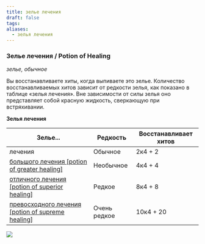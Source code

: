 ```yaml
---
title: зелье лечения
draft: false
tags: 
aliases:
  - зелья лечения
---
```

### **Зелье лечения / Potion of Healing**

*зелье, обычное*

Вы восстанавливаете хиты, когда выпиваете это зелье. Количество восстанавливаемых хитов зависит от редкости зелья, как показано в таблице «зелья лечения». Вне зависимости от силы зелья оно представляет собой красную жидкость, сверкающую при встряхивании.

**Зелья лечения**

| Зелье...                                                                                                    | Редкость     | Восстанавливает хитов |
| ----------------------------------------------------------------------------------------------------------- | ------------ | --------------------- |
| лечения                                                                                                     | Обычное      | 2к4 + 2               |
| [большого лечения [potion of greater healing]](https://ttg.club/items/magic/potion_of_greater_healing)      | Необычное    | 4к4 + 4               |
| [отличного лечения [potion of superior healing]](https://ttg.club/items/magic/potion_of_superior_healing)   | Редкое       | 8к4 + 8               |
| [превосходного лечения [potion of supreme healing]](https://ttg.club/items/magic/potion_of_supreme_healing) | Очень редкое | 10к4 + 20             |

![](https://img.ttg.club/item_magic/potion_of_healing.webp)